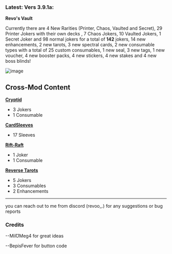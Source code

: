 ### Latest: Vers 3.9.1a:

**Revo's Vault**

Currently there are 4 New Rarities (Printer, Chaos, Vaulted and Secret), 29 Printer Jokers with their own decks , 7 Chaos Jokers, 10 Vaulted Jokers, 1 Secret Joker and 98 normal jokers for a total of **142** jokers, 14 new enhancements, 2 new tarots, 3 new spectral cards, 2 new consumable types with a total of 25 custom consumables, 1 new seal, 3 new tags, 1 new voucher, 4 new booster packs, 4 new stickers, 4 new stakes and 4 new boss blinds!


![image](https://github.com/user-attachments/assets/e07fde43-ff72-4b40-b670-67c37747633b)



 **Cross-Mod Content**
--

**[Cryptid](https://github.com/MathIsFun0/Cryptid)**

- 3 Jokers
- 1 Consumable

**[CardSleeves](https://github.com/larswijn/CardSleeves)**

- 17 Sleeves

**[Rift-Raft](https://github.com/vitellaryjr/RiftRaft)**

- 1 Joker
- 1 Consumable

**[Reverse Tarots](https://github.com/SkywardTARDIS/balatro_reverse_tarots)**

- 5 Jokers
- 3 Consumables
- 2 Enhancements

------


you can reach out to me from discord (revoo_.) for any suggestions or bug reports


### Credits

--MilƱMeg4 for great ideas

--BepisFever for button code
